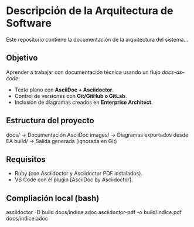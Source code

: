 # Descripción de la Arquitectura de Software

Este repositorio contiene la documentación de la arquitectura del sistema...

## Objetivo

Aprender a trabajar con documentación técnica usando un flujo _docs-as-code_:

- Texto plano con **AsciiDoc + Asciidoctor**.
- Control de versiones con **Git/GitHub o GitLab**.
- Inclusión de diagramas creados en **Enterprise Architect**.

## Estructura del proyecto

docs/ -> Documentación AsciiDoc
images/ -> Diagramas exportados desde EA
build/ -> Salida generada (ignorada en Git)

## Requisitos

- Ruby (con Asciidoctor y Asciidoctor PDF instalados).
- VS Code con el plugin [AsciiDoc by Asciidoctor].

## Compliación local (bash)

asciidoctor -D build docs/indice.adoc
asciidoctor-pdf -o build/indice.pdf docs/indice.adoc
